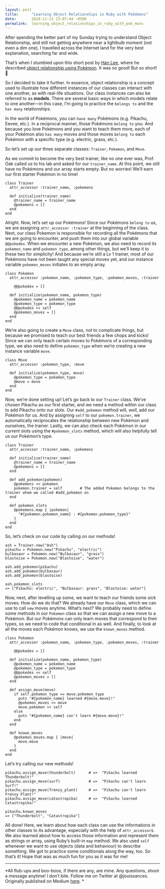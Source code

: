 ```yaml
---
layout: post
title:      "Learning Object Relationships in Ruby with Pokémons"
date:       2018-11-13 23:07:44 -0500
permalink:  learning_object_relationships_in_ruby_with_pok_mons
---
```



After spending the better part of my Sunday trying to understand Object Relationship, and still not getting anywhere near a lightbulb moment (not even a dim one), I travelled across the Internet land for the very best explanation, searching far and wide.

That’s when I stumbled upon this short post by [Han Lee](https://medium.com/@tpstar), where he described [object relationship using Pokémon](https://medium.com/@tpstar/object-relationships-in-ruby-explained-by-relationships-in-pokemons-8dd64c8af773). It was so good! But so short! 🤕

So I decided to take it further. In essence, object relationship is a concept used to illustrate how different instances of our classes can interact with one another, as with real-life situations. Our class instances can also be referred to as **models**. There are several basic ways in which models relate to one another—in this case, I’m going to practice the `belongs to` and the `has many` relationships.

In the world of Pokémons, you can `have many` Pokémons (e.g. Pikachu, Eevee, etc.). In a reciprocal manner, those Pokémons `belong to` you. And because you love Pokémons and you want to teach them more, each of your Pokémon also `has many` moves and those moves `belong to` each Pokémon with a specific type (e.g. electric, grass, etc.).

So let’s set up our three separate classes: `Trainer`, `Pokemon`, and `Move`.

As we commit to become the very best trainer, like no one ever was, Prof. Oak called us to his lab and asked for our `trainer_name`. At this point, we still have no Pokémons and our array starts empty. But no worries! We’ll earn our first starter Pokémon in no time!

```
class Trainer
  attr_accessor :trainer_name, :pokemons

  def initialize(trainer_name)
    @trainer_name = trainer_name
    @pokemons = []
  end
end
```

Alright. Now, let’s set up our Pokémons! Since our Pokémons `belong to` us, we are assigning `attr_accessor :trainer` at the beginning of the class. Next, our class Pokemon is responsible for recording all the Pokémons that we are going to encounter, and push them into our global variable `@@pokedex`. When we encounter a new Pokémon, we also need to record its `pokemon_name` and `pokemon_type`, among other things, but we’ll keep it to these two for simplicity! And because we’re still a Lv 1 trainer, most of our Pokémons have not been taught any special moves yet, and our instance variable `pokemon_moves` initiates to an empty array.

```
class Pokemon
  attr_accessor :pokemon_name, :pokemon_type, :pokemon_moves, :trainer
  
    @@pokedex = []

  def initialize(pokemon_name, pokemon_type)
    @pokemon_name = pokemon_name
    @pokemon_type = pokemon_type
    @@pokedex << self
    @pokemon_moves = []
  end
end
```

We’re also going to create a `Move` class, not to complicate things, but because we promised to teach our best friends a few chops and kicks! Since we can only teach certain moves to Pokémons of a corresponding type, we also need to define `pokemon_type` when we’re creating a new instance variable `move`.

```
class Move
  attr_accessor :pokemon_type, :move

  def initialize(pokemon_type, move)
    @pokemon_type = pokemon_type
    @move = move
  end
end
```

Now, we’re done setting up! Let’s go back to our `Trainer` class. We’ve chosen Pikachu as our first starter, and we need a method within our class to add Pikachu onto our slots. Our `#add_pokemon` method will, *well*, add our Pokémon for us. And by assigning `self` to our `pokemon.trainer`, we automatically reciprocates the relationship between new Pokémon and ourselves, the trainer. Lastly, we can also check each Pokémon in our current slots using the `#pokemon_slots` method, which will also helpfully tell us our Pokémon’s type.

```
class Trainer
  attr_accessor :trainer_name, :pokemons

  def initialize(trainer_name)
    @trainer_name = trainer_name
    @pokemons = []
  end

  def add_pokemon(pokemon)
    @pokemons << pokemon
    pokemon.trainer = self        # The added Pokemon belongs to the trainer whom we called #add_pokemon on
  end
  
  def pokemon_slots
    @pokemons.map { |pokemon|
      "#{pokemon.pokemon_name} : #{pokemon.pokemon_type}"
    }
  end
end
```

So, let’s check on our code by calling on our methods!

```
ash = Trainer.new("Ash")
pikachu = Pokemon.new("Pikachu", "electric")
bulbasaur = Pokemon.new("Bulbasaur", "grass")
blastoise = Pokemon.new("Blastoise", "water")

ash.add_pokemon(pikachu)
ash.add_pokemon(bulbasaur)
ash.add_pokemon(blastoise)

ash.pokemon_slots
=> ["Pikachu: electric", "Bulbasaur: grass", "Blastoise: water"]
```

Now, next, after levelling up some, we want to teach our friends some *sick* moves. How do we do that? We already have our `Move` class, which we can use to call `new` moves anytime. What’s next? We probably need to define some methods in our `Pokemon` class so that we can assign a new move to a Pokémon. But our Pokémons can only learn moves that correspond to their types, so we need to code that conditional in as well. And finally, to look at all the moves each Pokémon knows, we use the `known_moves` method.

```
class Pokemon
  attr_accessor :pokemon_name, :pokemon_type, :pokemon_moves, :trainer

    @@pokedex = []

  def initialize(pokemon_name, pokemon_type)
    @pokemon_name = pokemon_name
    @pokemon_type = pokemon_type
    @@pokedex << self
    @pokemon_moves = []
  end

  def assign_move(move)
    if self.pokemon_type == move.pokemon_type
      puts "#{pokemon_name} learned #{move.move}!"
      @pokemon_moves << move
      move.pokemon << self
    else
      puts "#{pokemon_name} can't learn #{move.move}!"
    end
  end

  def known_moves
    @pokemon_moves.map { |move|
      move.move
    }
  end
end
```

Let’s try calling our new methods!

```
pikachu.assign_move(thunderbolt)      # =>  "Pikachu learned Thunderbolt!"
pikachu.assign_move(surf)             # =>  "Pikachu can't learn Surf!"
pikachu.assign_move(frenzy_plant)     # =>  "Pikachu can't learn Frenzy Plant!"
pikachu.assign_move(catastropika)     # =>  "Pikachu learned Catastropika!"

pikachu.known_moves
=> ["Thunderbolt", "Catastropika"]
```

All done! Here, we learn about how each class can use the informations in other classes to its advantage, especially with the help of `attr_accessor`s. We also learned about how to access those information and represent them as strings or array, using Ruby’s built-in `map` method. We also used `self` whenever we want to use objects (data and behaviour) to describe something. We got to practice some conditionals along the way, too. So that’s it! Hope that was as much fun for you as it was for me!

<hr>

*All flub-ups and boo-boos, if there are any, are mine. Any questions, shoot a message anytime! I don’t bite. Follow me on Twitter at @jouissances. Originally published on Medium [here](https://medium.com/@janicedarikho/learning-object-relationship-in-ruby-with-pok%C3%A9mons-c1f7e816fa8a).
*




